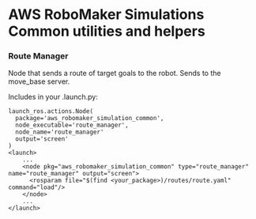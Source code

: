 # AWS RoboMaker Simulations Common utilities and helpers

### Route Manager
Node that sends a route of target goals to the robot. Sends to the move_base server.

Includes in your .launch.py:
```
launch_ros.actions.Node(
  package='aws_robomaker_simulation_common',
  node_executable='route_manager',
  node_name='route_manager'
  output='screen'
)
<launch>
    ...
    <node pkg="aws_robomaker_simulation_common" type="route_manager" name="route_manager" output="screen">
      <rosparam file="$(find <your_package>)/routes/route.yaml" command="load"/> 
    </node>
    ...
</launch>
```
